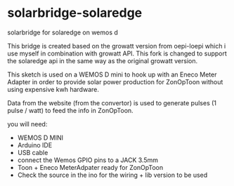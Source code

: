 # solarbridge-solaredge
solarbridge for solaredge on wemos d

This bridge is created based on the growatt version from oepi-loepi which i use myself in combination with growatt API. This fork is changed to support the solaredge api in the same way as the original growatt version. 

This sketch is used on a WEMOS D mini to hook up with an Eneco Meter Adapter in order to provide solar power production for ZonOpToon without using expensive kwh hardware.

Data from the website (from the convertor) is used to generate pulses (1 pulse / watt) to feed the info in ZonOpToon.

you will need:
- WEMOS D MINI
- Arduino IDE
- USB cable 
- connect the Wemos GPIO pins to a JACK 3.5mm
- Toon + Eneco MeterAdpater ready for ZonOpToon
- Check the source in the ino for the wiring + lib version to be used
